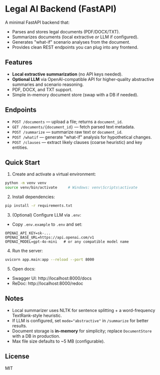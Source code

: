 # Legal AI Backend (FastAPI)

A minimal FastAPI backend that:
- Parses and stores legal documents (PDF/DOCX/TXT).
- Summarizes documents (local extractive *or* LLM if configured).
- Generates "what-if" scenario analyses from the document.
- Provides clean REST endpoints you can plug into any frontend.

## Features
- **Local extractive summarization** (no API keys needed).
- **Optional LLM** via OpenAI-compatible API for higher-quality abstractive summaries and scenario reasoning.
- PDF, DOCX, and TXT support.
- Simple in-memory document store (swap with a DB if needed).

## Endpoints
- `POST /documents` — upload a file; returns a `document_id`.
- `GET /documents/{document_id}` — fetch parsed text metadata.
- `POST /summarize` — summarize raw text or `document_id`.
- `POST /whatif` — generate "what-if" analysis for hypothetical changes.
- `POST /clauses` — extract likely clauses (coarse heuristic) and key entities.

## Quick Start

1) Create and activate a virtual environment:
```bash
python -m venv venv
source venv/bin/activate     # Windows: venv\Scripts\activate
```

2) Install dependencies:
```bash
pip install -r requirements.txt
```

3) (Optional) Configure LLM via `.env`:
- Copy `.env.example` to `.env` and set:
```
OPENAI_API_KEY=sk-...
OPENAI_BASE_URL=https://api.openai.com/v1
OPENAI_MODEL=gpt-4o-mini   # or any compatible model name
```

4) Run the server:
```bash
uvicorn app.main:app --reload --port 8000
```

5) Open docs:
- Swagger UI: http://localhost:8000/docs
- ReDoc: http://localhost:8000/redoc

## Notes
- Local summarizer uses NLTK for sentence splitting + a word-frequency TextRank-style heuristic.
- If LLM is configured, set `mode="abstractive"` in `/summarize` for better results.
- Document storage is **in-memory** for simplicity; replace `DocumentStore` with a DB in production.
- Max file size defaults to ~5 MB (configurable).

## License
MIT
